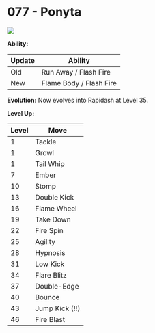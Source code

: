 # 077 - Ponyta
![][077]

**Ability:**

Update | Ability
---    | ---
Old    | Run Away / Flash Fire
New    | Flame Body / Flash Fire

**Evolution:**
Now evolves into Rapidash at Level 35.

**Level Up:**

Level | Move
---   | ---
  1   | Tackle
  1   | Growl
  1   | Tail Whip
  7   | Ember
 10   | Stomp
 13   | Double Kick
 16   | Flame Wheel
 19   | Take Down
 22   | Fire Spin
 25   | Agility
 28   | Hypnosis
 31   | Low Kick
 34   | Flare Blitz
 37   | Double-Edge
 40   | Bounce
 43   | Jump Kick (!!)
 46   | Fire Blast



[077]: /img/pokemon/077.png
